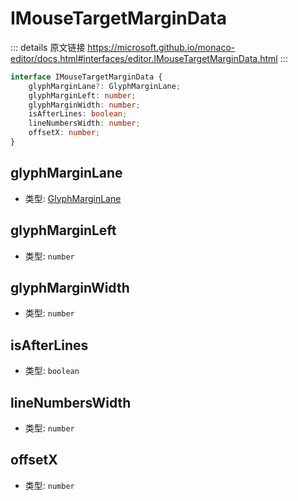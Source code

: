 # IMouseTargetMarginData
        
::: details 原文链接
https://microsoft.github.io/monaco-editor/docs.html#interfaces/editor.IMouseTargetMarginData.html
:::

```ts
interface IMouseTargetMarginData {
    glyphMarginLane?: GlyphMarginLane;
    glyphMarginLeft: number;
    glyphMarginWidth: number;
    isAfterLines: boolean;
    lineNumbersWidth: number;
    offsetX: number;
}
```


## glyphMarginLane
- 类型: [GlyphMarginLane](/api/editor/GlyphMarginLane.md)
## glyphMarginLeft
- 类型: `number`
## glyphMarginWidth
- 类型: `number`
## isAfterLines
- 类型: `boolean`
## lineNumbersWidth
- 类型: `number`
## offsetX
- 类型: `number`